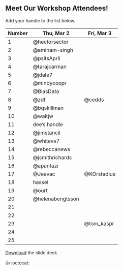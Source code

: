 ## Meet Our Workshop Attendees!

Add your handle to the list below.

| Number | Thu, Mar 2       | Fri, Mar 3 |
|--------|------------------|------------|
| 1      | @hectorsector    |            |
| 2      | @amiham-singh    |            |
| 3      | @psitsApril      |            |
| 4      | @tarajcarman     |            |
| 5      | @jdale7          |            |
| 6      | @mindycoopr      |            |
| 7      | @BiasData        |            |
| 8      | @zdf             | @cedds     |
| 9      | @bqskillman      |            |
| 10     | @waltjw          |            |
| 11     | dee’s handle     |            |
| 12     | @jimstancil      |            |
| 13     | @whitevs7        |            |
| 14     | @rebeccanews     |            |
| 15     | @jsmithrichards  |            |
| 16     | @apantazi        |            |
| 17     | @Jeavac          | @KOrstadius|
| 18     | hassel           |            |
| 19     | @ourt            |            |
| 20     | @helenabengtsson |            |
| 21     |                  |            |
| 22     |                  |            |
| 23     |                  | @tom_kaspr           |
| 24     |                  |            |
| 25     |                  |            |

[Download](nicar.pdf) the slide deck.

:+1: :octocat:
